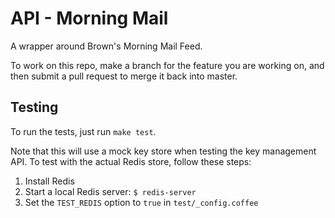 # API - Morning Mail

A wrapper around Brown's Morning Mail Feed.

To work on this repo, make a branch for the feature you are working on, and then submit a pull request to merge it back into master.

## Testing

To run the tests, just run `make test`.

Note that this will use a mock key store when testing the key management API. To test with the actual Redis store, follow these steps:

1. Install Redis
2. Start a local Redis server: `$ redis-server`
3. Set the `TEST_REDIS` option to `true` in `test/_config.coffee`
